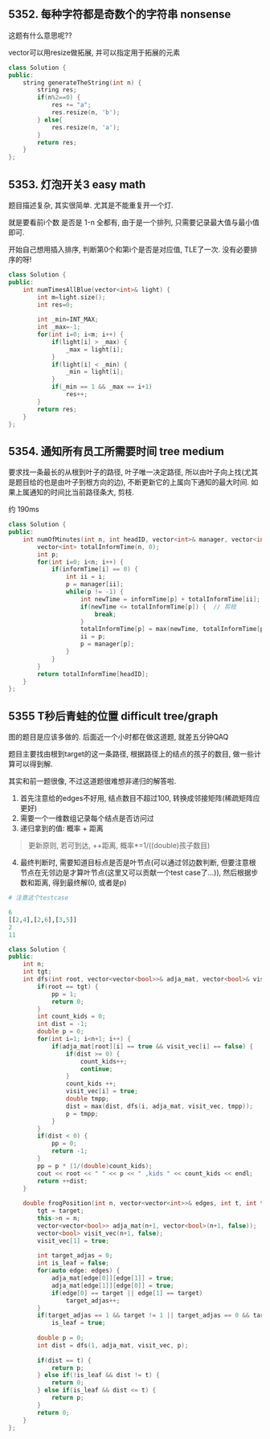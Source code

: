 ## 5352. 每种字符都是奇数个的字符串 nonsense

这题有什么意思呢??

vector可以用resize做拓展, 并可以指定用于拓展的元素

```c++
class Solution {
public:
    string generateTheString(int n) {
        string res;
        if(n%2==0) {
            res += "a";
            res.resize(n, 'b');
        } else{
            res.resize(n, 'a');
        }
        return res;
    }
};
```

## 5353. 灯泡开关3 easy math

题目描述复杂, 其实很简单. 尤其是不能重复开一个灯.

就是要看前i个数 是否是 1-n 全都有, 由于是一个排列, 只需要记录最大值与最小值即可.

开始自己想用插入排序, 判断第0个和第i个是否是对应值, TLE了一次. 没有必要排序的呀!

```c++
class Solution {
public:
    int numTimesAllBlue(vector<int>& light) {
        int m=light.size();
        int res=0;
        
        int _min=INT_MAX;
        int _max=-1;
        for(int i=0; i<m; i++) {
            if(light[i] > _max) {
                _max = light[i];
            } 
            if(light[i] < _min) {
                _min = light[i];
            }
            if(_min == 1 && _max == i+1) 
                res++;
        }
        return res;
    }
};
```




## 5354. 通知所有员工所需要时间  tree medium

要求找一条最长的从根到叶子的路径, 叶子唯一决定路径, 所以由叶子向上找(尤其是题目给的也是由叶子到根方向的边), 不断更新它的上属向下通知的最大时间. 如果上属通知的时间比当前路径条大, 剪枝.

约 190ms

```c++
class Solution {
public:
    int numOfMinutes(int n, int headID, vector<int>& manager, vector<int>& informTime) {
        vector<int> totalInformTime(n, 0);
        int p;
        for(int i=0; i<n; i++) {
            if(informTime[i] == 0) {  
                int ii = i;
                p = manager[ii];
                while(p != -1) {
                    int newTime = informTime[p] + totalInformTime[ii]; 
                    if(newTime <= totalInformTime[p]) {  // 剪枝
                        break;
                    }
                    totalInformTime[p] = max(newTime, totalInformTime[p]);  
                    ii = p;
                    p = manager[p];
                }
            }
        }
        return totalInformTime[headID];
    }
};
```

## 5355 T秒后青蛙的位置 difficult tree/graph

图的题目是应该多做的. 后面近一个小时都在做这道题, 就差五分钟QAQ

题目主要找由根到target的这一条路径, 根据路径上的结点的孩子的数目, 做一些计算可以得到解.

其实和前一题很像, 不过这道题很难想非递归的解答啦.

1. 首先注意给的edges不好用, 结点数目不超过100, 转换成邻接矩阵(稀疏矩阵应更好)
2. 需要一个一维数组记录每个结点是否访问过
3. 递归拿到的值: 概率 + 距离

> 更新原则, 若可到达, ++距离, 概率*=1/((double)孩子数目)

4. 最终判断时, 需要知道目标点是否是叶节点(可以通过邻边数判断, 但要注意根节点在无邻边是才算叶节点(这里又可以贡献一个test case了...)), 然后根据步数和距离, 得到最终解(0, 或者是p)

```python
# 注意这个testcase

6
[[2,4],[2,6],[3,5]]
2
11
```


```c++
class Solution {
public:
    int n;
    int tgt;
    int dfs(int root, vector<vector<bool>>& adja_mat, vector<bool>& visit_vec, double& pp) {
        if(root == tgt) {
            pp = 1;
            return 0;
        }
        int count_kids = 0;
        int dist = -1;
        double p = 0;
        for(int i=1; i<n+1; i++) {
            if(adja_mat[root][i] == true && visit_vec[i] == false) {
                if(dist >= 0) {
                    count_kids++;
                    continue;
                }
                count_kids ++;
                visit_vec[i] = true;
                double tmpp;
                dist = max(dist, dfs(i, adja_mat, visit_vec, tmpp));
                p = tmpp;
            }  
        }
        if(dist < 0) {
            pp = 0;
            return -1;
        }
        pp = p * (1/(double)count_kids);
        cout << root << " " << p << " ,kids " << count_kids << endl;
        return ++dist;
    }
    
    double frogPosition(int n, vector<vector<int>>& edges, int t, int target) {
        tgt = target;
        this->n = n;
        vector<vector<bool>> adja_mat(n+1, vector<bool>(n+1, false));
        vector<bool> visit_vec(n+1, false);
        visit_vec[1] = true;
        
        int target_adjas = 0;
        int is_leaf = false;
        for(auto edge: edges) {
            adja_mat[edge[0]][edge[1]] = true;
            adja_mat[edge[1]][edge[0]] = true;
            if(edge[0] == target || edge[1] == target)
                target_adjas++;
        }
        if(target_adjas == 1 && target != 1 || target_adjas == 0 && target == 1)
            is_leaf = true;
        
        double p = 0;
        int dist = dfs(1, adja_mat, visit_vec, p);
        
        if(dist == t) {
            return p;
        } else if(!is_leaf && dist != t) {
            return 0;
        } else if(is_leaf && dist <= t) {
            return p;
        }
        return 0;
    }
};
```
